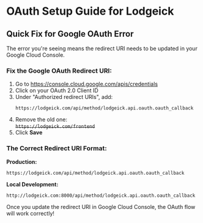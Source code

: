 # OAuth Setup Guide for Lodgeick

## Quick Fix for Google OAuth Error

The error you're seeing means the redirect URI needs to be updated in your Google Cloud Console.

### Fix the Google OAuth Redirect URI:

1. Go to https://console.cloud.google.com/apis/credentials
2. Click on your OAuth 2.0 Client ID
3. Under "Authorized redirect URIs", add:
   ```
   https://lodgeick.com/api/method/lodgeick.api.oauth.oauth_callback
   ```
4. Remove the old one:  
   ~~`https://lodgeick.com/frontend`~~
5. Click **Save**

### The Correct Redirect URI Format:

**Production:**
```
https://lodgeick.com/api/method/lodgeick.api.oauth.oauth_callback
```

**Local Development:**
```
http://lodgeick.com:8000/api/method/lodgeick.api.oauth.oauth_callback
```

Once you update the redirect URI in Google Cloud Console, the OAuth flow will work correctly!
